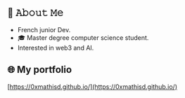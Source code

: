 ## :book: 𝙰𝚋𝚘𝚞𝚝 𝙼𝚎

- French junior Dev.
- 🎓 Master degree computer science student.
- Interested in web3 and AI.

## 🌐 My portfolio

[https://0xmathisd.github.io/](https://0xmathisd.github.io/)

